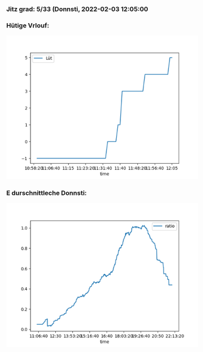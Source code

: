 ### Jitz grad: 5/33 (Donnsti, 2022-02-03 12:05:00

### Hütige Vrlouf:
![Graph](Today.png)

### E durschnittleche Donnsti:
![Graph](Donnsti.png)